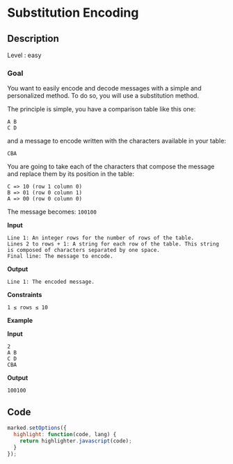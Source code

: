 # Substitution Encoding

## Description

Level : easy

### Goal

You want to easily encode and decode messages with a simple and personalized method. To do so, you will use a substitution method.

The principle is simple, you have a comparison table like this one:
```
A B
C D
```
and a message to encode written with the characters available in your table:
```
CBA
```
You are going to take each of the characters that compose the message and replace them by its position in the table:
```
C => 10 (row 1 column 0)
B => 01 (row 0 column 1)
A => 00 (row 0 column 0)
```
The message becomes: `100100`

**Input**
```
Line 1: An integer rows for the number of rows of the table.
Lines 2 to rows + 1: A string for each row of the table. This string is composed of characters separated by one space.
Final line: The message to encode.
```

**Output**
```
Line 1: The encoded message.
```

**Constraints**
```
1 ≤ rows ≤ 10
```

**Example**

**Input**
```
2
A B
C D
CBA
```

**Output**
```
100100
```

## Code

```js
marked.setOptions({
  highlight: function(code, lang) {
    return highlighter.javascript(code);
  }
});
```

